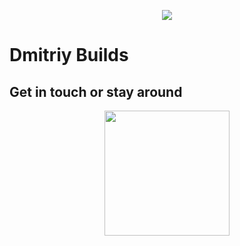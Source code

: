 <p align="center">
  <img src="https://user-images.githubusercontent.com/78694043/177025362-08ba86a3-2222-41be-815b-c75ce574df84.jpg" />
</p>

# Dmitriy Builds

## Get in touch or stay around

<p align="center">
  <img src="https://user-images.githubusercontent.com/78694043/177582965-50bc59d2-ba1f-413f-899f-7f79b01b44a6.png" height="200" />
</p>
